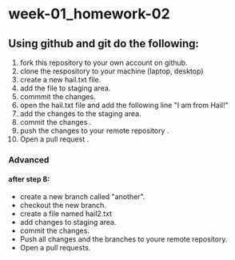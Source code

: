 # week-01_homework-02

## Using github and git do the following:
1. fork this repository to your own account on github.
2. clone the respository to your machine (laptop, desktop)
3. create a new hail.txt file.
4. add the file to staging area.
5. commmit the changes.
6. open the hail.txt file and add the following line "I am from Hail!"
7. add the changes to the staging area.
8. commit the changes .
9. push the changes to your remote repository . 
10. Open a pull request .


### Advanced
#### after step 8:
- create a new branch called "another".
- checkout the new branch.
- create a file named hail2.txt
- add changes to staging area.
- commit the changes.
- Push all changes and the branches to youre remote repository. 
- Open a pull requests. 
